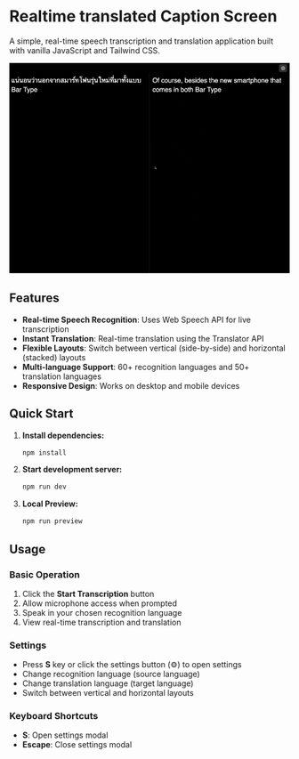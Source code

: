 # Realtime translated Caption Screen

A simple, real-time speech transcription and translation application built with vanilla JavaScript and Tailwind CSS.

![Transcribe Screen Demo](screenshot.gif)

## Features

- **Real-time Speech Recognition**: Uses Web Speech API for live transcription
- **Instant Translation**: Real-time translation using the Translator API
- **Flexible Layouts**: Switch between vertical (side-by-side) and horizontal (stacked) layouts
- **Multi-language Support**: 60+ recognition languages and 50+ translation languages
- **Responsive Design**: Works on desktop and mobile devices

## Quick Start

1. **Install dependencies:**
   ```bash
   npm install
   ```

2. **Start development server:**
   ```bash
   npm run dev
   ```
3. **Local Preview:**
   ```bash
   npm run preview
   ```

## Usage

### Basic Operation
1. Click the **Start Transcription** button
2. Allow microphone access when prompted
3. Speak in your chosen recognition language
4. View real-time transcription and translation

### Settings
- Press **S** key or click the settings button (⚙️) to open settings
- Change recognition language (source language)
- Change translation language (target language)
- Switch between vertical and horizontal layouts

### Keyboard Shortcuts
- **S**: Open settings modal
- **Escape**: Close settings modal
